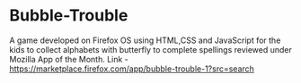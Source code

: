 # Bubble-Trouble
A game developed on Firefox OS using HTML,CSS and JavaScript for the kids to collect alphabets with butterfly to complete spellings reviewed under Mozilla App of the Month. 
Link - https://marketplace.firefox.com/app/bubble-trouble-1?src=search
